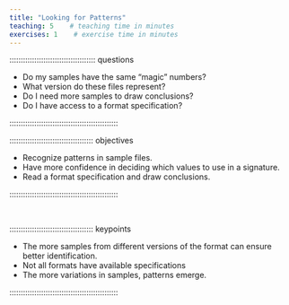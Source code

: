 ```yaml
---
title: "Looking for Patterns"
teaching: 5    # teaching time in minutes
exercises: 1    # exercise time in minutes
---
```


:::::::::::::::::::::::::::::::::::::: questions

- Do my samples have the same “magic” numbers?
- What version do these files represent?
- Do I need more samples to draw conclusions?
- Do I have access to a format specification?


::::::::::::::::::::::::::::::::::::::::::::::::

::::::::::::::::::::::::::::::::::::: objectives

- Recognize patterns in sample files.
- Have more confidence in deciding which values to use in a signature.
- Read a format specification and draw conclusions.


::::::::::::::::::::::::::::::::::::::::::::::::

<!-- NB. Keypoints should appear at the end of the markdown file. Aesthetically
     it looks like it's better with an additional newline so adding that
     here and using this comment as a separator to make it easy to read
     content.
-->

<br>

::::::::::::::::::::::::::::::::::::: keypoints

- The more samples from different versions of the format can ensure better identification.
- Not all formats have available specifications
- The more variations in samples, patterns emerge.


::::::::::::::::::::::::::::::::::::::::::::::::
